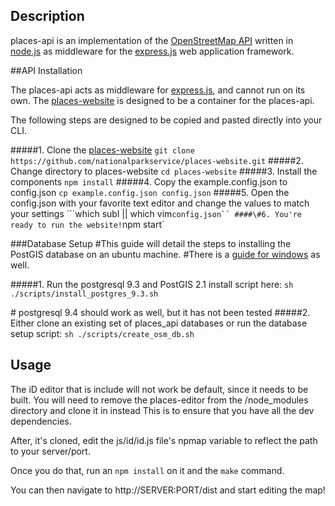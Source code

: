 ## Description

places-api is an implementation of the [OpenStreetMap API](http://wiki.openstreetmap.org/wiki/API_v0.6) written in [node.js](http://nodejs.org/) as middleware for the [express.js](http://expressjs.com/) web application framework.

##API Installation

The places-api acts as middleware for [express.js](https://github.com/strongloop/express), and cannot run on its own.
The [places-website](https://github.com/nationalparkservice/places-website) is designed to be a container for the places-api.

The following steps are designed to be copied and pasted directly into your CLI.

####\#1. Clone the [places-website](https://github.com/nationalparkservice/places-website)
  `git clone https://github.com/nationalparkservice/places-website.git`
####\#2. Change directory to places-website
  `cd places-website`
####\#3. Install the components
  `npm install`
####\#4. Copy the example.config.json to config.json
  `cp example.config.json config.json`
####\#5. Open the config.json with your favorite text editor and change the values to match your settings
  ```which subl || which vim` config.json``
####\#6. You're ready to run the website!
  `npm start`

##\#Database Setup
\#This guide will detail the steps to installing the PostGIS database on an ubuntu machine.
\#There is a [guide for windows](https://github.com/nationalparkservice/places-api/blob/places-api/scripts/tools/windowsInstall.txt) as well.

####\#1. Run the postgresql 9.3 and PostGIS 2.1 install script here:
  `sh ./scripts/install_postgres_9.3.sh`

  \# postgresql 9.4 should work as well, but it has not been tested
####\#2. Either clone an existing set of places_api databases or run the database setup script:
  `sh ./scripts/create_osm_db.sh`

## Usage

The iD editor that is include will not work be default, since it needs to be built.
You will need to remove the places-editor from the /node_modules directory and clone it in instead
This is to ensure that you have all the dev dependencies.

After, it's cloned, edit the js/id/id.js file's npmap variable to reflect the path to your server/port.

Once you do that, run an `npm install` on it and the `make` command.

You can then navigate to http://SERVER:PORT/dist and start editing the map!
